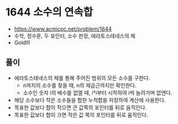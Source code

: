 # 1644 소수의 연속합
+ https://www.acmicpc.net/problem/1644
+ 수학, 정수론, 두 포인터, 소수 판정, 에라토스테네스의 체
+ GoldIII

## 풀이
+ 에라토스테네스의 체를 통해 주어진 범위의 모든 소수를 구한다.
    * n까지의 소수를 찾을 때, n의 제곱근까지만 확인한다.
    * 소수인 숫자 i의 배수를 없앨 때, i\*i부터 시작하여 i씩 늘려가며 없앤다.
+ 해당 소수보다 작은 소수들을 합한 누적합을 저장하여 계산에 사용한다.
+ 목표한 값보다 합이 작으면 큰 값쪽의 포인터를 뒤로 움직인다.
+ 목표한 값보다 합이 크면 작은 값 쪽의 포인터를 뒤로 움직인다.
